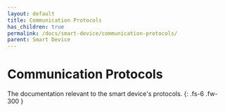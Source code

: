 ```yaml
---
layout: default
title: Communication Protocols
has_children: true
permalink: /docs/smart-device/communication-protocols/
parent: Smart Device
---
```


# Communication Protocols

The documentation relevant to the smart device's protocols.
{: .fs-6 .fw-300 }
